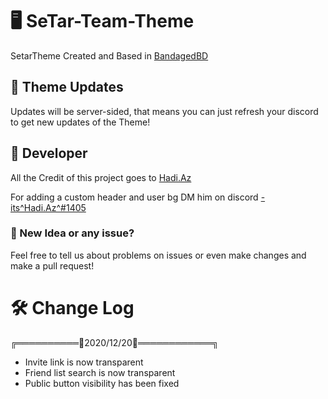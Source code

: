 # 🖥 SeTar-Team-Theme

SetarTheme Created and Based in [BandagedBD](https://betterdiscord.net/home/)

## 📂 Theme Updates

Updates will be server-sided, that means you can just refresh your discord to get new updates of the Theme!

## 👤 Developer

All the Credit of this project goes to [Hadi.Az](https://discord.bio/p/hadiaz)

For adding a custom header and user bg DM him on discord [-its^Hadi.Az^#1405](https://discord.com/channels/@me/490519932292038659)

### 👀 New Idea or any issue?

Feel free to tell us about problems on issues or even make changes and make a pull request!

# 🛠 Change Log

╔══════════📅2020/12/20📅════════════╗
- Invite link is now transparent
- Friend list search is now transparent 
- Public button visibility has been fixed

